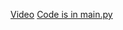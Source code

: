 [Video](https://drive.google.com/file/d/1CIz0Bp3m0A_hwKXpypnuA0b19LM69kEC/view?usp=sharing)
[Code is in main.py](https://github.com/importstring/Rienforcement-learning-momentum-example)
